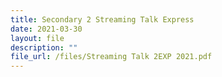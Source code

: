 ```yaml
---
title: Secondary 2 Streaming Talk Express
date: 2021-03-30
layout: file
description: ""
file_url: /files/Streaming Talk 2EXP 2021.pdf
---
```

